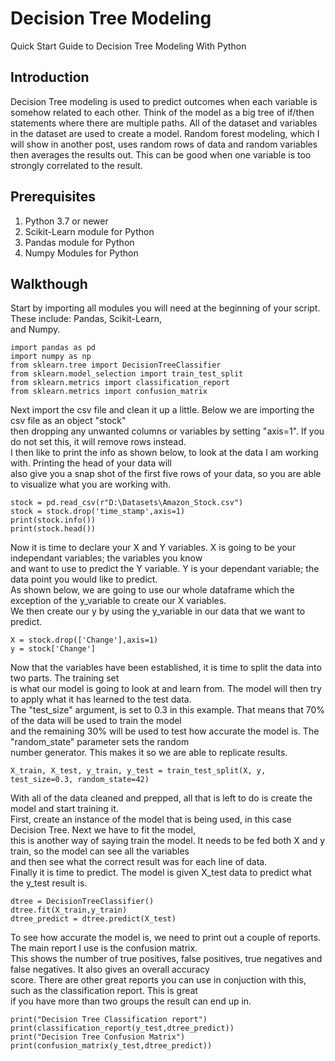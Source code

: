 # Decision Tree Modeling
Quick Start Guide to Decision Tree Modeling With Python  
## Introduction  
Decision Tree modeling is used to predict outcomes when each variable is somehow related to each other. Think of the model
as a big tree of if/then statements where there are multiple paths. All of the dataset and variables in the dataset are used 
to create a model. Random forest modeling, which I will show in another post, uses random rows of data and random variables 
then averages the results out. This can be good when one variable is too strongly correlated to the result.
 
## Prerequisites
1. Python 3.7 or newer  
2. Scikit-Learn module for Python  
3. Pandas module for Python  
4. Numpy Modules for Python
  
## Walkthough  
Start by importing all modules you will need at the beginning of your script. These include: Pandas, Scikit-Learn,  
and Numpy.  
```
import pandas as pd
import numpy as np
from sklearn.tree import DecisionTreeClassifier
from sklearn.model_selection import train_test_split
from sklearn.metrics import classification_report
from sklearn.metrics import confusion_matrix
```  
Next import the csv file and clean it up a little. Below we are importing the csv file as an object "stock"  
then dropping any unwanted columns or variables by setting "axis=1". If you do not set this, it will remove rows instead.  
I then like to print the info as shown below, to look at the data I am working with. Printing the head of your data will  
also give you a snap shot of the first five rows of your data, so you are able to visualize what you are working with.  
```
stock = pd.read_csv(r"D:\Datasets\Amazon_Stock.csv")
stock = stock.drop('time_stamp',axis=1)
print(stock.info())
print(stock.head())
```  
Now it is time to declare your X and Y variables.  X is going to be your independant variables; the variables you know  
and want to use to predict the Y variable. Y is your dependant variable; the data point you would like to predict.  
As shown below, we are going to use our whole dataframe which the exception of the y_variable to create our X variables.  
We then create our y by using the y_variable in our data that we want to predict.  
```
X = stock.drop(['Change'],axis=1)
y = stock['Change']
```  
Now that the variables have been established, it is time to split the data into two parts. The training set  
is what our model is going to look at and learn from. The model will then try to apply what it has learned to the test data.  
The "test_size" argument, is set to 0.3 in this example. That means that 70% of the data will be used to train the model  
and the remaining 30% will be used to test how accurate the model is. The "random_state" parameter sets the random  
number generator. This makes it so we are able to replicate results.  
```
X_train, X_test, y_train, y_test = train_test_split(X, y, test_size=0.3, random_state=42)
```


With all of the data cleaned and prepped, all that is left to do is create the model and start training it.  
First, create an instance of the model that is being used, in this case Decision Tree. Next we have to fit the model,  
this is another way of saying train the model. It needs to be fed both X and y train, so the model can see all the variables  
and then see what the correct result was for each line of data.  
Finally it is time to predict. The model is given X_test data to predict what the y_test result is.
```
dtree = DecisionTreeClassifier()
dtree.fit(X_train,y_train)
dtree_predict = dtree.predict(X_test)

```  
To see how accurate the model is, we need to print out a couple of reports. The main report I use is the confusion matrix.  
This shows the number of true positives, false positives, true negatives and false negatives. It also gives an overall accuracy  
score. There are other great reports you can use in conjuction with this, such as the classification report. This is great  
if you have more than two groups the result can end up in.  
```
print("Decision Tree Classification report")
print(classification_report(y_test,dtree_predict))
print("Decision Tree Confusion Matrix")
print(confusion_matrix(y_test,dtree_predict))
```





